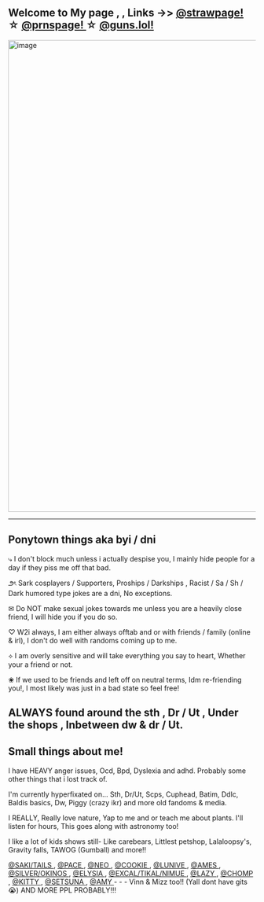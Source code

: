 Welcome to My page , , Links ->> <a href="https://marssszs.straw.page">@strawpage! </a> ☆ <a href="https://en.pronouns.page/@orangejuyce">@prnspage! </a> ☆ <a href="https://guns.lol/orangejuyce">@guns.lol! </a>
-
<img width="960" height="960" alt="image" src="https://github.com/user-attachments/assets/04e06f4c-f5d3-4eb8-87b0-f53b76b6ac83" />

----------------------------------------------------------------------------------------------------------------------------------
Ponytown things aka byi / dni
--
⤷      I don't block much unless i actually despise you, I mainly hide people for a day if they piss me off that bad.

౨ৎ   Sark cosplayers / Supporters, Proships / Darkships , Racist / Sa / Sh / Dark humored type jokes are a dni, No exceptions.

✉︎    Do NOT make sexual jokes towards me unless you are a heavily close friend, I will hide you if you do so.

♡    W2i always, I am either always offtab and or with friends / family (online & irl), I don't do well with randoms coming up to me.

⟡    I am overly sensitive and will take everything you say to heart, Whether your a friend or not.

❀   If we used to be friends and left off on neutral terms, Idm re-friending you!, I most likely was just in a bad state so feel free!

ALWAYS found around the sth , Dr / Ut , Under the shops , Inbetween dw & dr / Ut.
--
Small things about me!
--
I have HEAVY anger issues, Ocd, Bpd, Dyslexia and adhd. Probably some other things that i lost track of.

I'm currently hyperfixated on... Sth, Dr/Ut, Scps, Cuphead, Batim, Ddlc, Baldis basics, Dw, Piggy (crazy ikr) and more old fandoms & media.

I REALLY, Really love nature, Yap to me and or teach me about plants. I'll listen for hours, This goes along with astronomy too!

I like a lot of kids shows still- Like carebears, Littlest petshop, Lalaloopsy's, Gravity falls, TAWOG (Gumball) and more!!

<a href="https://github.com/R0S1EP0S1ES">@SAKI/TAILS </a> , <a href="https://github.com/Pac3dShadowz">@PACE </a> , <a href="https://github.com/kn1ght0fthew1nd">@NEO </a> , <a href="https://github.com/C00kieOasis">@COOKIE </a> , <a href="https://github.com/anglwngs">@LUNIVE </a> , <a href="https://github.com/PikoPikoHammer">@AMES </a> , <a href="https://github.com/silverxpt">@SILVER/OKINOS </a> , <a href="https://github.com/yuivsie">@ELYSIA </a> , <a href="https://github.com/ArmyDreamerz">@EXCAL/TIKAL/NIMUE </a> , <a href="https://github.com/lazikoly">@LAZY </a> , <a href="https://github.com/chomperoni">@CHOMP </a> , <a href="https://github.com/kittvz0nkyy">@KITTY </a> , <a href="https://github.com/MYSWEETPASSION">@SETSUNA </a> , <a href="https://github.com/AmySweetPassion">@AMY </a>  - - - Vinn & Mizz too!! (Yall dont have gits 😭) AND MORE PPL PROBABLY!!!
